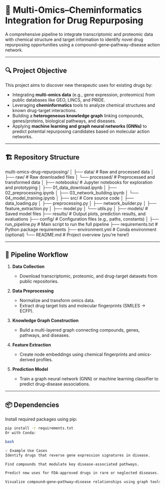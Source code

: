 # 🧬 Multi-Omics–Cheminformatics Integration for Drug Repurposing

A comprehensive pipeline to integrate transcriptomic and proteomic data with chemical structure and target information to identify novel drug repurposing opportunities using a compound–gene–pathway–disease action network.

---

## 🔍 Project Objective

This project aims to discover new therapeutic uses for existing drugs by:
- Integrating **multi-omics data** (e.g., gene expression, proteomics) from public databases like GEO, LINCS, and PRIDE.
- Leveraging **cheminformatics** tools to analyze chemical structures and known drug-target interactions.
- Building a **heterogeneous knowledge graph** linking compounds, genes/proteins, biological pathways, and diseases.
- Applying **machine learning and graph neural networks (GNNs)** to predict potential repurposing candidates based on molecular action networks.

---

## 🏗️ Repository Structure

multi-omics-drug-repurposing/
│
├── data/ # Raw and processed data
│ ├── raw/ # Raw downloaded files
│ └── processed/ # Preprocessed and transformed data
│
├── notebooks/ # Jupyter notebooks for exploration and prototyping
│ ├── 01_data_download.ipynb
│ ├── 02_preprocessing.ipynb
│ ├── 03_network_building.ipynb
│ └── 04_model_training.ipynb
│
├── src/ # Core source code
│ ├── data_loading.py
│ ├── preprocessing.py
│ ├── network_builder.py
│ ├── feature_extraction.py
│ ├── model.py
│ └── utils.py
│
├── models/ # Saved model files
├── results/ # Output plots, prediction results, and evaluations
├── config/ # Configuration files (e.g., paths, constants)
│
├── run_pipeline.py # Main script to run the full pipeline
├── requirements.txt # Python package requirements
├── environment.yml # Conda environment (optional)
└── README.md # Project overview (you’re here!)


---

## 🔄 Pipeline Workflow

1. **Data Collection**  
   - Download transcriptomic, proteomic, and drug-target datasets from public repositories.

2. **Data Preprocessing**  
   - Normalize and transform omics data.
   - Extract drug target lists and molecular fingerprints (SMILES → ECFP).

3. **Knowledge Graph Construction**  
   - Build a multi-layered graph connecting compounds, genes, pathways, and diseases.

4. **Feature Extraction**  
   - Create node embeddings using chemical fingerprints and omics-derived profiles.

5. **Prediction Model**  
   - Train a graph neural network (GNN) or machine learning classifier to predict drug-disease associations.

---

## 📦 Dependencies

Install required packages using pip:

```bash
pip install -r requirements.txt
Or with Conda:

bash

💡 Example Use Cases
Identify drugs that reverse gene expression signatures in disease.

Find compounds that modulate key disease-associated pathways.

Predict new uses for FDA-approved drugs in rare or neglected diseases.

Visualize compound–gene–pathway–disease relationships using graph tools.









